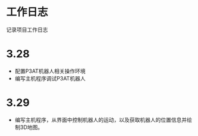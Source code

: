 # 工作日志

记录项目工作日志

# 3.28
- 配置P3AT机器人相关操作环境
- 编写主机程序调试P3AT机器人

# 3.29
- 编写主机程序，从界面中控制机器人的运动，以及获取机器人的位置信息并绘制3D地图。

